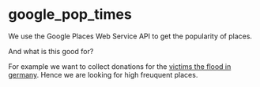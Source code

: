 # google_pop_times

We use the  Google Places Web Service API to get the popularity of places.

And what is this good for?

For example we want to collect donations for the [victims the flood in germany](https://www.tagesschau.de/inland/hochwasserkatastrophe-101.html). Hence 
we are looking for high freuquent places.
